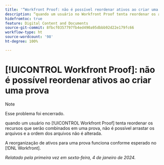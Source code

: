 ```yaml
---
title: '“Workfront Proof: não é possível reordenar ativos ao criar uma prova”'
description: “quando um usuário no Workfront Proof tenta reordenar os ativos que serão combinados em uma prova, não é possível arrastar os arquivos e a ordem dos arquivos não é alterada.”
hidefromtoc: true
feature: Digital Content and Documents
source-git-commit: 8fbcf0357797fb4ed490a95dbbb92d22e179fc66
workflow-type: ht
source-wordcount: '98'
ht-degree: 100%

---
```



# [!UICONTROL Workfront Proof]: não é possível reordenar ativos ao criar uma prova

>[!NOTE]
>
>Esse problema foi encerrado.

quando um usuário no [!UICONTROL Workfront Proof] tenta reordenar os recursos que serão combinados em uma prova, não é possível arrastar os arquivos e a ordem dos arquivos não é alterada.

A reorganização de ativos para uma prova funciona conforme esperado no [!DNL Workfront].

_Relatado pela primeira vez em sexta-feira, 4 de janeiro de 2024._
